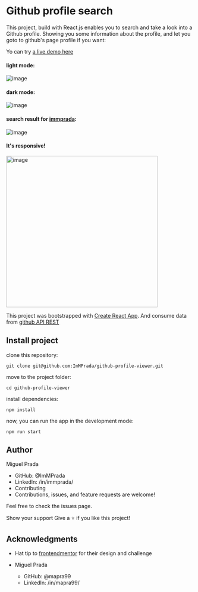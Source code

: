 # Github profile search

This project, build with React.js enables you to search and take a look into a Github profile. Showing you some information about the profile, and let you goto to github's page profile if you want:

Yo can try [a live demo here](https://github-profile-viewer-two.vercel.app/)


#### light mode:
![image](https://user-images.githubusercontent.com/26731448/176810497-04af4aa7-20f3-4875-a0aa-84f25eaf252c.png)


#### dark mode:
![image](https://user-images.githubusercontent.com/26731448/176810578-a4532382-dc41-4424-ab83-daae16095d07.png)


#### search result for [immprada](https://github.com/ImMPrada):
![image](https://user-images.githubusercontent.com/26731448/176810691-ef0fb895-97e0-4e1b-8b50-7e04b14f4e40.png)


#### It's responsive!
<img width="407" alt="image" src="https://user-images.githubusercontent.com/26731448/176884211-ca77ad9c-b52b-4ddc-9ac2-dc185c240a1c.png">


This project was bootstrapped with [Create React App](https://github.com/facebook/create-react-app).
And consume data from [github API REST](https://docs.github.com/es/rest)

## Install project

clone this repository:

`git clone git@github.com:ImMPrada/github-profile-viewer.git`

move to the project folder:

`cd github-profile-viewer`

install dependencies:

`npm install`

now, you can run the app in the development mode:

`npm run start`

## Author
Miguel Prada

- GitHub: @ImMPrada
- LinkedIn: /in/immprada/
- Contributing
- Contributions, issues, and feature requests are welcome!

Feel free to check the issues page.

Show your support
Give a ⭐️ if you like this project!

## Acknowledgments
-  Hat tip to [frontendmentor](https://www.frontendmentor.io/) for their design and challenge

- Miguel Prada
  - GitHub: @mapra99
  - LinkedIn: /in/mapra99/



